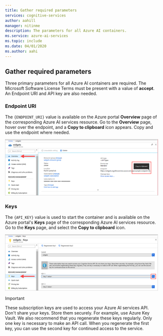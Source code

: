 ```yaml
---
title: Gather required parameters
services: cognitive-services
author: aahill
manager: nitinme
description: The parameters for all Azure AI containers.
ms.service: azure-ai-services
ms.topic: include 
ms.date: 04/01/2020
ms.author: aahi
---
```


## Gather required parameters

Three primary parameters for all Azure AI containers are required. The Microsoft Software License Terms must be present with a value of **accept**. An Endpoint URI and API key are also needed.

### Endpoint URI

The `{ENDPOINT_URI}` value is available on the Azure portal **Overview** page of the corresponding Azure AI services resource. Go to the **Overview** page, hover over the endpoint, and a **Copy to clipboard** <span class="docon docon-edit-copy x-hidden-focus"></span> icon appears. Copy and use the endpoint where needed.

![Screenshot that shows gathering the endpoint URI for later use.](../media/overview-endpoint-uri.png)

### Keys

The `{API_KEY}` value is used to start the container and is available on the Azure portal's **Keys** page of the corresponding Azure AI services resource. Go to the **Keys** page, and select the **Copy to clipboard** <span class="docon docon-edit-copy x-hidden-focus"></span> icon.

![Screenshot that shows getting one of the two keys for later use.](../media/keys-copy-api-key.png)

> [!IMPORTANT]
> These subscription keys are used to access your Azure AI services API. Don't share your keys. Store them securely. For example, use Azure Key Vault. We also recommend that you regenerate these keys regularly. Only one key is necessary to make an API call. When you regenerate the first key, you can use the second key for continued access to the service.
